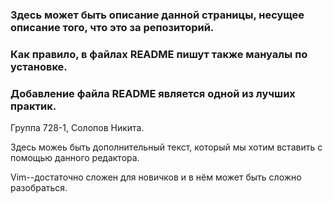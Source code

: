 ### Здесь может быть описание данной страницы, несущее описание того, что это за репозиторий.

### Как правило, в файлах README пишут также мануалы по установке.

### Добавление файла README является одной из лучших практик.

Группа 728-1, Солопов Никита.

Здесь можеь быть дополнительный текст, который мы хотим вставить с помощью данного редактора.

Vim--достаточно сложен для новичков и в нём может быть сложно разобраться.
